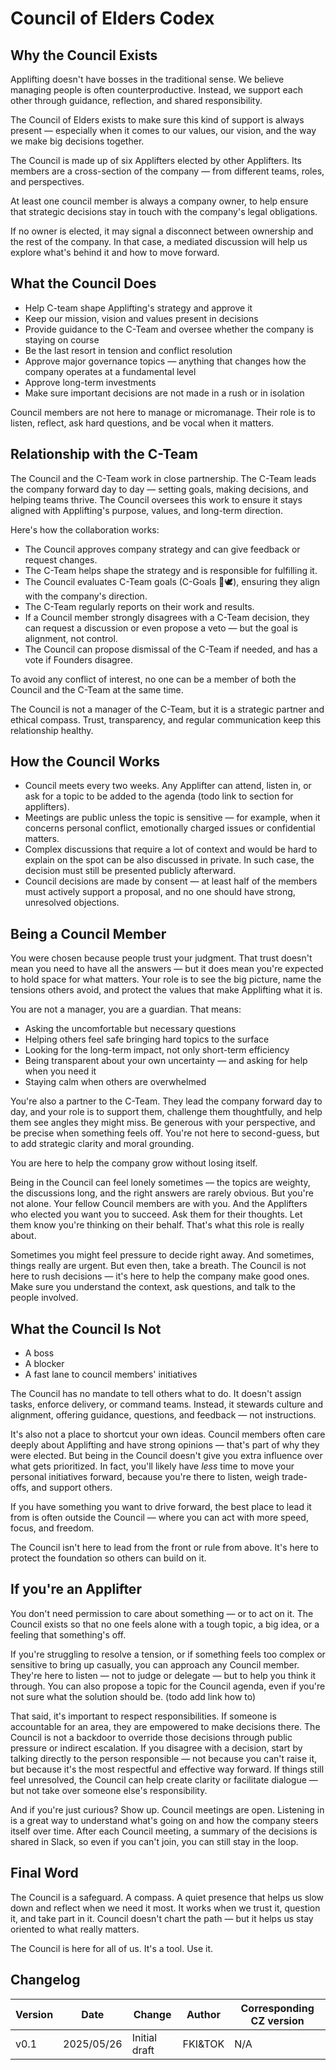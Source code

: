 # Council of Elders Codex

## Why the Council Exists

Applifting doesn't have bosses in the traditional sense. We believe managing people is often counterproductive. Instead, we support each other through guidance, reflection, and shared responsibility.

The Council of Elders exists to make sure this kind of support is always present — especially when it comes to our values, our vision, and the way we make big decisions together.

The Council is made up of six Applifters elected by other Applifters. Its members are a cross-section of the company — from different teams, roles, and perspectives.

At least one council member is always a company owner, to help ensure that strategic decisions stay in touch with the company's legal obligations.

If no owner is elected, it may signal a disconnect between ownership and the rest of the company. In that case, a mediated discussion will help us explore what's behind it and how to move forward.

## What the Council Does

- Help C-team shape Applifting's strategy and approve it
- Keep our mission, vision and values present in decisions
- Provide guidance to the C-Team and oversee whether the company is staying on course
- Be the last resort in tension and conflict resolution
- Approve major governance topics — anything that changes how the company operates at a fundamental level
- Approve long-term investments
- Make sure important decisions are not made in a rush or in isolation

Council members are not here to manage or micromanage. Their role is to listen, reflect, ask hard questions, and be vocal when it matters.

## Relationship with the C-Team

The Council and the C-Team work in close partnership. The C-Team leads the company forward day to day — setting goals, making decisions, and helping teams thrive. The Council oversees this work to ensure it stays aligned with Applifting's purpose, values, and long-term direction.

Here's how the collaboration works:

- The Council approves company strategy and can give feedback or request changes.
- The C-Team helps shape the strategy and is responsible for fulfilling it.
- The Council evaluates C-Team goals (C-Goals 🌊🕊️), ensuring they align with the company's direction.
- The C-Team regularly reports on their work and results.
- If a Council member strongly disagrees with a C-Team decision, they can request a discussion or even propose a veto — but the goal is alignment, not control.
- The Council can propose dismissal of the C-Team if needed, and has a vote if Founders disagree.

To avoid any conflict of interest, no one can be a member of both the Council and the C-Team at the same time.

The Council is not a manager of the C-Team, but it is a strategic partner and ethical compass. Trust, transparency, and regular communication keep this relationship healthy.

## How the Council Works

- Council meets every two weeks. Any Applifter can attend, listen in, or ask for a topic to be added to the agenda (todo link to section for applifters).
- Meetings are public unless the topic is sensitive — for example, when it concerns personal conflict, emotionally charged issues or confidential matters.
- Complex discussions that require a lot of context and would be hard to explain on the spot can be also discussed in private. In such case, the decision must still be presented publicly afterward.
- Council decisions are made by consent — at least half of the members must actively support a proposal, and no one should have strong, unresolved objections.

## Being a Council Member

You were chosen because people trust your judgment. That trust doesn't mean you need to have all the answers — but it does mean you're expected to hold space for what matters. Your role is to see the big picture, name the tensions others avoid, and protect the values that make Applifting what it is.

You are not a manager, you are a guardian. That means:

- Asking the uncomfortable but necessary questions
- Helping others feel safe bringing hard topics to the surface
- Looking for the long-term impact, not only short-term efficiency
- Being transparent about your own uncertainty — and asking for help when you need it
- Staying calm when others are overwhelmed

You're also a partner to the C-Team. They lead the company forward day to day, and your role is to support them, challenge them thoughtfully, and help them see angles they might miss. Be generous with your perspective, and be precise when something feels off. You're not here to second-guess, but to add strategic clarity and moral grounding.

You are here to help the company grow without losing itself.

Being in the Council can feel lonely sometimes — the topics are weighty, the discussions long, and the right answers are rarely obvious. But you're not alone. Your fellow Council members are with you. And the Applifters who elected you want you to succeed. Ask them for their thoughts. Let them know you're thinking on their behalf. That's what this role is really about.

Sometimes you might feel pressure to decide right away. And sometimes, things really are urgent. But even then, take a breath. The Council is not here to rush decisions — it's here to help the company make good ones. Make sure you understand the context, ask questions, and talk to the people involved.

## What the Council Is Not

- A boss
- A blocker
- A fast lane to council members' initiatives

The Council has no mandate to tell others what to do. It doesn't assign tasks, enforce delivery, or command teams. Instead, it stewards culture and alignment, offering guidance, questions, and feedback — not instructions.

It's also not a place to shortcut your own ideas. Council members often care deeply about Applifting and have strong opinions — that's part of why they were elected. But being in the Council doesn't give you extra influence over what gets prioritized. In fact, you'll likely have *less* time to move your personal initiatives forward, because you're there to listen, weigh trade-offs, and support others.

If you have something you want to drive forward, the best place to lead it from is often outside the Council — where you can act with more speed, focus, and freedom.

The Council isn't here to lead from the front or rule from above. It's here to protect the foundation so others can build on it.

## If you're an Applifter

You don't need permission to care about something — or to act on it. The Council exists so that no one feels alone with a tough topic, a big idea, or a feeling that something's off.

If you're struggling to resolve a tension, or if something feels too complex or sensitive to bring up casually, you can approach any Council member. They're here to listen — not to judge or delegate — but to help you think it through. You can also propose a topic for the Council agenda, even if you're not sure what the solution should be. (todo add link how to)

That said, it's important to respect responsibilities. If someone is accountable for an area, they are empowered to make decisions there. The Council is not a backdoor to override those decisions through public pressure or indirect escalation. If you disagree with a decision, start by talking directly to the person responsible — not because you can't raise it, but because it's the most respectful and effective way forward. If things still feel unresolved, the Council can help create clarity or facilitate dialogue — but not take over someone else's responsibility.

And if you're just curious? Show up. Council meetings are open. Listening in is a great way to understand what's going on and how the company steers itself over time. After each Council meeting, a summary of the decisions is shared in Slack, so even if you can't join, you can still stay in the loop.

## Final Word

The Council is a safeguard. A compass. A quiet presence that helps us slow down and reflect when we need it most. It works when we trust it, question it, and take part in it. Council doesn't chart the path — but it helps us stay oriented to what really matters.

The Council is here for all of us. It's a tool. Use it. 

## Changelog
 
| Version | Date       | Change                          | Author    | Corresponding CZ version |
| ------- | ---------- | ------------------------------- | --------- | ------------------------ |
| v0.1    | 2025/05/26 | Initial draft                   | FKI&TOK   | N/A                      |